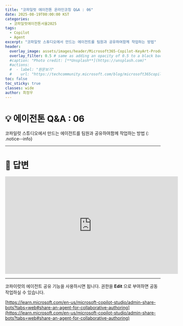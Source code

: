 ```yaml
---
title: "코파일럿 에이전톤 온라인코칭 Q&A : 06"
date: 2025-08-19T00:00:00 KST
categories:
  - 코파일럿에이전톤서울2025
tags:
  - Copilot
  - Agent
excerpt: "코파일럿 스튜디오에서 만드는 에이전트를 팀원과 공유하여함께 작업하는 방법"
header:
  overlay_image: assets/images/header/Microsoft365-Copilot-KeyArt-Productivity-6K-01.png
  overlay_filter: 0.5 # same as adding an opacity of 0.5 to a black background
  #caption: "Photo credit: [**Unsplash**](https://unsplash.com)"
  #actions:
  #  - label: "원문보기"
  #    url: "https://techcommunity.microsoft.com/blog/microsoft365copilotblog/what%E2%80%99s-new-in-microsoft-365-copilot--july-2025/4438253"
toc: false
toc_sticky: true
classes: wide
author: 최정우
---
```


# 💡 에이전톤 Q&A : 06

코파일럿 스튜디오에서 만드는 에이전트를 팀원과 공유하여함께 작업하는 방법
{: .notice--info}

---

# 📝 답변

<iframe width="560" height="315" src="https://www.youtube.com/embed/X5pkLKTTMz0?si=gsFojx1tzYtI3Oxj&amp;start=1115" title="YouTube video player" frameborder="0" allow="accelerometer; autoplay; clipboard-write; encrypted-media; gyroscope; picture-in-picture; web-share" referrerpolicy="strict-origin-when-cross-origin" allowfullscreen></iframe>

---

코파이럿의 에이전트 공유 기능을 사용하시면 됩니다. 권한을 **Edit** 으로 부여하면 공동작업하실 수 있습니다.

[https://learn.microsoft.com/en-us/microsoft-copilot-studio/admin-share-bots?tabs=web#share-an-agent-for-collaborative-authoring](https://learn.microsoft.com/en-us/microsoft-copilot-studio/admin-share-bots?tabs=web#share-an-agent-for-collaborative-authoring)

